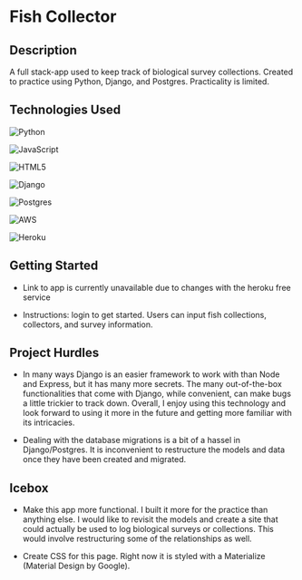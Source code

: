 # Fish Collector

## Description 
A full stack-app used to keep track of biological survey collections. Created to practice using Python, Django, and Postgres. Practicality is limited. 

## Technologies Used

![Python](https://img.shields.io/badge/python-3670A0?style=for-the-badge&logo=python&logoColor=ffdd54)

![JavaScript](https://img.shields.io/badge/javascript-%23323330.svg?style=for-the-badge&logo=javascript&logoColor=%23F7DF1E)

![HTML5](https://img.shields.io/badge/html5-%23E34F26.svg?style=for-the-badge&logo=html5&logoColor=white)

![Django](https://img.shields.io/badge/django-%23092E20.svg?style=for-the-badge&logo=django&logoColor=white)

![Postgres](https://img.shields.io/badge/postgres-%23316192.svg?style=for-the-badge&logo=postgresql&logoColor=white)

![AWS](https://img.shields.io/badge/AWS-%23FF9900.svg?style=for-the-badge&logo=amazon-aws&logoColor=white)

![Heroku](https://img.shields.io/badge/heroku-%23430098.svg?style=for-the-badge&logo=heroku&logoColor=white)

## Getting Started

* Link to app is currently unavailable due to changes with the heroku free service

* Instructions: login to get started. Users can input fish collections, collectors, and survey information.

## Project Hurdles 

* In many ways Django is an easier framework to work with than Node and Express, but it has many more secrets. The many out-of-the-box functionalities that come with Django, while convenient, can make bugs a little trickier to track down. Overall, I enjoy using this technology and look forward to using it more in the future and getting more familiar with its intricacies. 

* Dealing with the database migrations is a bit of a hassel in Django/Postgres. It is inconvenient to restructure the models and data once they have been created and migrated. 

## Icebox

* Make this app more functional. I built it more for the practice than anything else. I would like to revisit the models and create a site that could actually be used to log biological surveys or collections. This would involve restructuring some of the relationships as well.

* Create CSS for this page. Right now it is styled with a Materialize (Material Design by Google).
